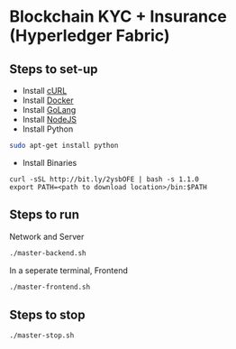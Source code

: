 # Blockchain KYC + Insurance (Hyperledger Fabric)

## Steps to set-up

- Install [cURL](https://curl.haxx.se/download.html)
- Install [Docker](https://www.docker.com/get-started)
- Install [GoLang](https://golang.org/dl/)
- Install [NodeJS](https://nodejs.org/en/download/)
- Install Python

```sh
sudo apt-get install python
```

- Install Binaries

```
curl -sSL http://bit.ly/2ysbOFE | bash -s 1.1.0
export PATH=<path to download location>/bin:$PATH
```

## Steps to run

Network and Server

```sh
./master-backend.sh
```

In a seperate terminal, Frontend

```sh
./master-frontend.sh
```

## Steps to stop

```sh
./master-stop.sh
```
